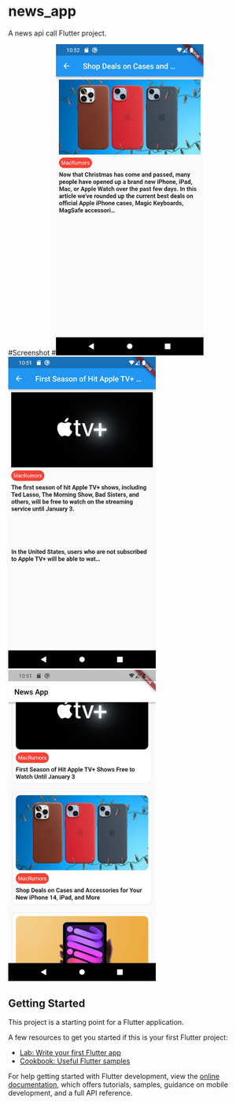 # news_app

A news api call Flutter project.

#Screenshot
#<Img src ="screenshots/Screenshot1.png" width="300px">
 <Img src ="screenshots/Screenshot2.png" width="300px">
  <Img src ="screenshots/Screenshot3.png" width="300px">

## Getting Started

This project is a starting point for a Flutter application.

A few resources to get you started if this is your first Flutter project:

- [Lab: Write your first Flutter app](https://docs.flutter.dev/get-started/codelab)
- [Cookbook: Useful Flutter samples](https://docs.flutter.dev/cookbook)

For help getting started with Flutter development, view the
[online documentation](https://docs.flutter.dev/), which offers tutorials,
samples, guidance on mobile development, and a full API reference.

